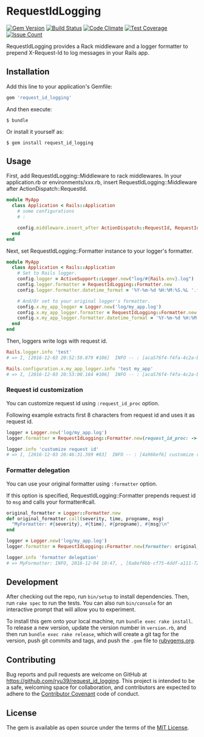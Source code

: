 # RequestIdLogging

[![Gem Version](https://badge.fury.io/rb/request_id_logging.svg)](https://badge.fury.io/rb/request_id_logging)
[![Build Status](https://travis-ci.org/ryu39/request_id_logging.svg?branch=master)](https://travis-ci.org/ryu39/request_id_logging)
[![Code Climate](https://codeclimate.com/github/ryu39/request_id_logging/badges/gpa.svg)](https://codeclimate.com/github/ryu39/request_id_logging)
[![Test Coverage](https://codeclimate.com/github/ryu39/request_id_logging/badges/coverage.svg)](https://codeclimate.com/github/ryu39/request_id_logging/coverage)
[![Issue Count](https://codeclimate.com/github/ryu39/request_id_logging/badges/issue_count.svg)](https://codeclimate.com/github/ryu39/request_id_logging)

RequestIdLogging provides a Rack middleware and a logger formatter to prepend X-Request-Id to log messages in your Rails app.


## Installation

Add this line to your application's Gemfile:

```ruby
gem 'request_id_logging'
```

And then execute:

    $ bundle

Or install it yourself as:

    $ gem install request_id_logging


## Usage

First, add RequestIdLogging::Middleware to rack middlewares.
In your application.rb or environments/xxx.rb, insert RequestIdLogging::Middleware after ActionDispatch::RequestId.

```ruby
module MyApp
  class Application < Rails::Application
    # some configurations
    # :

    config.middleware.insert_after ActionDispatch::RequestId, RequestIdLogging::Middleware
  end
end
```

Next, set RequestIdLogging::Formatter instance to your logger's formatter.

```ruby
module MyApp
  class Application < Rails::Application
    # Set to Rails logger.
    config.logger = ActiveSupport::Logger.new("log/#{Rails.env}.log")
    config.logger.formatter = RequestIdLogging::Formatter.new
    config.logger.formatter.datetime_format = '%Y-%m-%d %H:%M:%S.%L '.freeze

    # And/Or set to your original logger's formatter.
    config.x.my_app_logger = Logger.new('log/my_app.log')
    config.x.my_app_logger.formatter = RequestIdLogging::Formatter.new
    config.x.my_app_logger.formatter.datetime_format = '%Y-%m-%d %H:%M:%S.%L '.freeze
  end
end
```

Then, loggers write logs with request id.

```ruby
Rails.logger.info 'test'
# => I, [2016-12-03 20:52:59.879 #106]  INFO -- : [aca576f4-f4fa-4c2a-b172-d8fb5cc37681] test

Rails.configuration.x.my_app_logger.info 'test my_app'
# => I, [2016-12-03 20:53:00.184 #106]  INFO -- : [aca576f4-f4fa-4c2a-b172-d8fb5cc37681] test my_app
```

### Request id customization

You can customize request id using `:request_id_proc` option.

Following example extracts first 8 characters from request id and uses it as request id.

```ruby
logger = Logger.new('log/my_app.log')
logger.formatter = RequestIdLogging::Formatter.new(request_id_proc: ->(id) { id&.first(8) }) # &. operator requires >= Ruby 2.3.0

logger.info 'customize request id'
# => I, [2016-12-03 20:46:31.399 #83]  INFO -- : [4a966ef6] customize request id
```

### Formatter delegation

You can use your original formatter using `:formatter` option.

If this option is specified, RequestIdLogging::Formatter prepends request id to `msg` and calls your formatter#call.

```ruby
original_formatter = Logger::Formatter.new
def original_formatter.call(severity, time, progname, msg)
  "MyFormatter: #{severity}, #{time}, #{progname}, #{msg}\n"
end

logger = Logger.new('log/my_app.log')
logger.formatter = RequestIdLogging::Formatter.new(formatter: original_formatter)

logger.info 'formatter delegation'
# => MyFormatter: INFO, 2016-12-04 10:47, , [6a8ef6bb-cf75-4ddf-a111-72c285c3ebda] test my_app
```


## Development

After checking out the repo, run `bin/setup` to install dependencies.
Then, run `rake spec` to run the tests.
You can also run `bin/console` for an interactive prompt that will allow you to experiment.

To install this gem onto your local machine, run `bundle exec rake install`.
To release a new version, update the version number in `version.rb`,
and then run `bundle exec rake release`, which will create a git tag for the version,
push git commits and tags, and push the `.gem` file to [rubygems.org](https://rubygems.org).


## Contributing

Bug reports and pull requests are welcome on GitHub at https://github.com/ryu39/request_id_logging.
This project is intended to be a safe, welcoming space for collaboration, and contributors are expected to adhere to the [Contributor Covenant](http://contributor-covenant.org) code of conduct.


## License

The gem is available as open source under the terms of the [MIT License](http://opensource.org/licenses/MIT).
